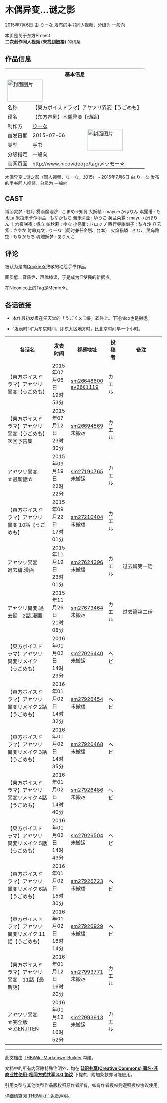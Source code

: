 # 木偶异变…谜之影

<!-- source html: G:\repos\THBWiki-Markdown-Builder\THBWikiMarkdown\Temp\main\c\c0\ns0%3A%E6%9C%A8%E5%81%B6%E5%BC%82%E5%8F%98%E2%80%A6%E8%B0%9C%E4%B9%8B%E5%BD%B1.html -->

2015年7月6日 由 りーな  发布的手书同人视频，分级为 一般向

本页是关于东方Project  
 **二次创作同人视频 (未找到链接)** 的词条
## 作品信息

<table><tbody><tr><th colspan="3">基本信息</th></tr><tr><td class="cover-artwork-mobile" colspan="2"><a href="./文件-木偶异变…谜之影封面.png.md" class="image" title="封面图片"><img alt="封面图片" src="https://upload.thwiki.cc/thumb/5/59/%E6%9C%A8%E5%81%B6%E5%BC%82%E5%8F%98%E2%80%A6%E8%B0%9C%E4%B9%8B%E5%BD%B1%E5%B0%81%E9%9D%A2.png/112px-%E6%9C%A8%E5%81%B6%E5%BC%82%E5%8F%98%E2%80%A6%E8%B0%9C%E4%B9%8B%E5%BD%B1%E5%B0%81%E9%9D%A2.png" decoding="async" loading="lazy" width="112" height="70" srcset="https://upload.thwiki.cc/thumb/5/59/%E6%9C%A8%E5%81%B6%E5%BC%82%E5%8F%98%E2%80%A6%E8%B0%9C%E4%B9%8B%E5%BD%B1%E5%B0%81%E9%9D%A2.png/168px-%E6%9C%A8%E5%81%B6%E5%BC%82%E5%8F%98%E2%80%A6%E8%B0%9C%E4%B9%8B%E5%BD%B1%E5%B0%81%E9%9D%A2.png 1.5x, https://upload.thwiki.cc/thumb/5/59/%E6%9C%A8%E5%81%B6%E5%BC%82%E5%8F%98%E2%80%A6%E8%B0%9C%E4%B9%8B%E5%BD%B1%E5%B0%81%E9%9D%A2.png/224px-%E6%9C%A8%E5%81%B6%E5%BC%82%E5%8F%98%E2%80%A6%E8%B0%9C%E4%B9%8B%E5%BD%B1%E5%B0%81%E9%9D%A2.png 2x" data-file-width="604" data-file-height="376"></a></td>
</tr><tr><td class="label">名称</td><td colspan="2"> 【東方ボイスドラマ】アヤツリ異変【うごめも】 </td></tr><tr><td class="label">译名</td><td colspan="2"> 【东方声剧】木偶异变【动绘】 </td></tr><tr><td class="label">制作方</td><td><a href="/index.php?title=%E3%82%8A%E3%83%BC%E3%81%AA&amp;action=edit&amp;redlink=1" class="new" title="りーな（页面不存在）">りーな</a></td><td class="cover-artwork" rowspan="4" style="min-width:112px;"><a href="./文件-木偶异变…谜之影封面.png.md" class="image" title="封面图片"><img alt="封面图片" src="https://upload.thwiki.cc/thumb/5/59/%E6%9C%A8%E5%81%B6%E5%BC%82%E5%8F%98%E2%80%A6%E8%B0%9C%E4%B9%8B%E5%BD%B1%E5%B0%81%E9%9D%A2.png/112px-%E6%9C%A8%E5%81%B6%E5%BC%82%E5%8F%98%E2%80%A6%E8%B0%9C%E4%B9%8B%E5%BD%B1%E5%B0%81%E9%9D%A2.png" decoding="async" loading="lazy" width="112" height="70" srcset="https://upload.thwiki.cc/thumb/5/59/%E6%9C%A8%E5%81%B6%E5%BC%82%E5%8F%98%E2%80%A6%E8%B0%9C%E4%B9%8B%E5%BD%B1%E5%B0%81%E9%9D%A2.png/168px-%E6%9C%A8%E5%81%B6%E5%BC%82%E5%8F%98%E2%80%A6%E8%B0%9C%E4%B9%8B%E5%BD%B1%E5%B0%81%E9%9D%A2.png 1.5x, https://upload.thwiki.cc/thumb/5/59/%E6%9C%A8%E5%81%B6%E5%BC%82%E5%8F%98%E2%80%A6%E8%B0%9C%E4%B9%8B%E5%BD%B1%E5%B0%81%E9%9D%A2.png/224px-%E6%9C%A8%E5%81%B6%E5%BC%82%E5%8F%98%E2%80%A6%E8%B0%9C%E4%B9%8B%E5%BD%B1%E5%B0%81%E9%9D%A2.png 2x" data-file-width="604" data-file-height="376"></a></td>
</tr><tr><td class="label">首发日期</td><td>2015-07-06</td></tr><tr><td class="label">类型</td><td>手书</td></tr><tr><td class="label">分级指定</td><td>一般向</td></tr>
<tr><td class="label">官网页面</td><td colspan="2"><a rel="nofollow" class="external free" href="http://www.nicovideo.jp/tag/メッモー☆">http://www.nicovideo.jp/tag/メッモー☆</a></td></tr></tbody></table>

木偶异变…谜之影（同人视频，りーな，2015） - 2015年7月6日 由 りーな  发布的手书同人视频，分级为 一般向
## CAST
博丽灵梦
: 紅月
雾雨魔理沙
: こまめ→知帆
大妖精
: mayu→かほりん
琪露诺
: もえLa
米拉米卡尔丽兰
: もなかもち
蕾米莉亚
: ゆうこ
芙兰朵露
: mayu→かほりん
十六夜咲夜
: 帆立
帕秋莉
: ゆな
小恶魔
: ドロップ
西行寺幽幽子
: 梨々沙
八云紫
: さやか
射命丸文
: りーな（同时兼任企划、台本）
火焰猫燐
: きなこ
灵乌路空
: もなかもち
魂魄妖梦
: ありんこ

## 评论
  
被认为是向[Cookie☆](./Cookie☆.md)致敬的动绘手书作品。  

画质低、音质烂、声优棒读，于是成为淫梦民的新据点。  

在Niconico上的Tag是Memo☆。  

  

## 各话链接
- 本作最初发表在任天堂的「うごくメモ帳」软件上。下述nico也是搬运。  

- “发表时间”为东京时间，即东九区地方时，比北京时间早一个小时。


<table>

<tbody><tr>
<th style="width: 30%">各话名
</th>
<th style="width: 12%">发表时间
</th>
<th style="width: 15%" class="unsortable">视频地址
</th>
<th style="width: 10%" class="unsortable">投稿者
</th>
<th style="width: 33%" class="unsortable">备注
</th></tr>
<tr>
<td>【東方ボイスドラマ】アヤツリ異変【うごめも】</td>
<td>2015年07月06日<br>19时53分</td>
<td><a rel="nofollow" class="external text" href="http://www.nicovideo.jp/watch/sm26648800">sm26648800</a><br><a rel="nofollow" class="external text" href="https://www.bilibili.com/video/av2601119">av2601119</a></td>
<td>カエル</td>
<td>
</td></tr>
<tr>
<td>【東方ボイスドラマ】アヤツリ異変【うごめも】次回予告集</td>
<td>2015年07月12日<br>23时30分</td>
<td><a rel="nofollow" class="external text" href="http://www.nicovideo.jp/watch/sm26694569">sm26694569</a><br>未搬运</td>
<td>カエル</td>
<td>
</td></tr>
<tr>
<td>アヤツリ異変　☆最新話☆</td>
<td>2015年09月19日<br>22时22分</td>
<td><a rel="nofollow" class="external text" href="http://www.nicovideo.jp/watch/sm27190765">sm27190765</a><br>未搬运</td>
<td>カエル</td>
<td>
</td></tr>
<tr>
<td>【東方ボイスドラマ】アヤツリ異変 10話【うごめも】</td>
<td>2015年09月22日<br>17时01分</td>
<td><a rel="nofollow" class="external text" href="http://www.nicovideo.jp/watch/sm27210404">sm27210404</a><br>未搬运</td>
<td>カエル</td>
<td>
</td></tr>
<tr>
<td>アヤツリ異変　過去編.漫画</td>
<td>2015年11月19日<br>23时01分</td>
<td><a rel="nofollow" class="external text" href="http://www.nicovideo.jp/watch/sm27624396">sm27624396</a><br>未搬运</td>
<td>カエル</td>
<td>过去篇第一话
</td></tr>
<tr>
<td>アヤツリ異変.過去編　2話.漫画</td>
<td>2015年11月26日<br>21时08分</td>
<td><a rel="nofollow" class="external text" href="http://www.nicovideo.jp/watch/sm27673464">sm27673464</a><br>未搬运</td>
<td>カエル</td>
<td>过去篇第二话
</td></tr>
<tr>
<td>【東方ボイスドラマ】アヤツリ異変リメイク【うごめも】</td>
<td>2016年01月02日<br>14时29分</td>
<td><a rel="nofollow" class="external text" href="http://www.nicovideo.jp/watch/sm27926440">sm27926440</a><br>未搬运</td>
<td>ヘビ</td>
<td>
</td></tr>
<tr>
<td>【東方ボイスドラマ】アヤツリ異変リメイク 2話【うごめも】</td>
<td>2016年01月02日<br>14时32分</td>
<td><a rel="nofollow" class="external text" href="http://www.nicovideo.jp/watch/sm27926454">sm27926454</a><br>未搬运</td>
<td>ヘビ
</td></tr>
<tr>
<td>【東方ボイスドラマ】アヤツリ異変リメイク 3話【うごめも】</td>
<td>2016年01月02日<br>14时35分</td>
<td><a rel="nofollow" class="external text" href="http://www.nicovideo.jp/watch/sm27926468">sm27926468</a><br>未搬运</td>
<td>ヘビ
</td></tr>
<tr>
<td>【東方ボイスドラマ】アヤツリ異変リメイク 4話【うごめも】</td>
<td>2016年01月02日<br>14时40分</td>
<td><a rel="nofollow" class="external text" href="http://www.nicovideo.jp/watch/sm27926486">sm27926486</a><br>未搬运</td>
<td>ヘビ
</td></tr>
<tr>
<td>【東方ボイスドラマ】アヤツリ異変リメイク 5話【うごめも】</td>
<td>2016年01月02日<br>14时43分</td>
<td><a rel="nofollow" class="external text" href="http://www.nicovideo.jp/watch/sm27926504">sm27926504</a><br>未搬运</td>
<td>ヘビ
</td></tr>
<tr>
<td>【東方ボイスドラマ】アヤツリ異変リメイク 6話【うごめも】</td>
<td>2016年01月02日<br>15时30分</td>
<td><a rel="nofollow" class="external text" href="http://www.nicovideo.jp/watch/sm27926723">sm27926723</a><br>未搬运</td>
<td>ヘビ
</td></tr>
<tr>
<td>【東方ボイスドラマ】アヤツリ異変リメイク 11話【うごめも】</td>
<td>2016年01月02日<br>16时14分</td>
<td><a rel="nofollow" class="external text" href="http://www.nicovideo.jp/watch/sm27926929">sm27926929</a><br>未搬运</td>
<td>ヘビ
</td></tr>
<tr>
<td>【東方ボイスドラマ】アヤツリ異変　11話【最新話】</td>
<td>2016年01月12日<br>16时20分</td>
<td><a rel="nofollow" class="external text" href="http://www.nicovideo.jp/watch/sm27993771">sm27993771</a><br>未搬运</td>
<td>カエル</td>
<td>
</td></tr>
<tr>
<td>アヤツリ異変　☆完全版☆.GENJITEN</td>
<td>2016年01月12日<br>16时52分</td>
<td><a rel="nofollow" class="external text" href="http://www.nicovideo.jp/watch/sm27993913">sm27993913</a><br>未搬运</td>
<td>カエル</td>
<td>
</td></tr>
</tbody></table>






---

此文档由 [THBWiki-Markdown-Builder](https://github.com/Delsin-Yu/THBWiki-Markdown-Builder) 构建。

文档中的所有内容除特殊注明外，均在 [**知识共享(Creative Commons) 署名-非商业性使用-相同方式共享 3.0 协议**](https://creativecommons.org/licenses/by-sa/3.0/deed.zh-hans) 下提供，附加条款亦可能应用。

引用类型与其他类型作品版权归原作者所有，如有作者授权则遵照授权协议使用。

详细请查阅 [THBWiki：免责声明](https://thbwiki.cc/THBWiki:%E5%85%8D%E8%B4%A3%E5%A3%B0%E6%98%8E)。

